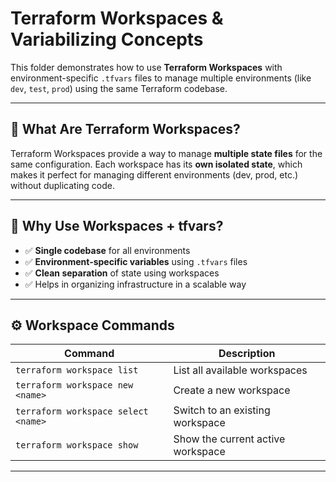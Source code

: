 # Terraform Workspaces & Variabilizing Concepts

This folder demonstrates how to use **Terraform Workspaces** with environment-specific `.tfvars` files to manage multiple environments (like `dev`, `test`, `prod`) using the same Terraform codebase.

---

## 📌 What Are Terraform Workspaces?

Terraform Workspaces provide a way to manage **multiple state files** for the same configuration. Each workspace has its **own isolated state**, which makes it perfect for managing different environments (dev, prod, etc.) without duplicating code.

---

## 🎯 Why Use Workspaces + tfvars?

- ✅ **Single codebase** for all environments
- ✅ **Environment-specific variables** using `.tfvars` files
- ✅ **Clean separation** of state using workspaces
- ✅ Helps in organizing infrastructure in a scalable way

---

## ⚙️ Workspace Commands

| Command | Description |
|--------|-------------|
| `terraform workspace list`        | List all available workspaces |
| `terraform workspace new <name>` | Create a new workspace |
| `terraform workspace select <name>` | Switch to an existing workspace |
| `terraform workspace show`       | Show the current active workspace |

---
